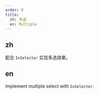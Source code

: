 ```yaml
---
order: 0
title:
  zh: 多选
  en: Multiple
---
```


## zh

配合 `IxSelector` 实现多选效果。

## en

Implement multiple select with `IxSelector`.
